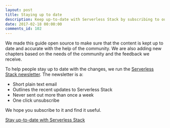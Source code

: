 ```yaml
---
layout: post
title: Staying up to date
description: Keep up-to-date with Serverless Stack by subscribing to our email newsletter.
date: 2017-02-18 00:00:00
comments_id: 102
---
```

We made this guide open source to make sure that the content is kept up to date and accurate with the help of the community. We are also adding new chapters based on the needs of the community and the feedback we receive.

To help people stay up to date with the changes, we run the <a href="{{ site.mailchimp_signup_form }}" target="_blank">Serverless Stack newsletter</a>. The newsletter is a:

- Short plain text email
- Outlines the recent updates to Serverless Stack
- Never sent out more than once a week
- One click unsubscribe

We hope you subscribe to it and find it useful.

<a class="button contact" href="{{ site.mailchimp_signup_form }}" target="_blank">Stay up-to-date with Serverless Stack</a>

